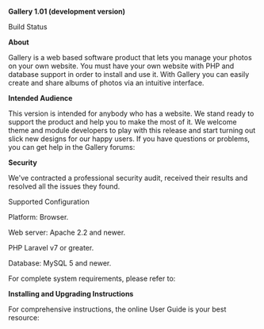 **Gallery 1.01 (development version)**

Build Status

**About**

Gallery is a web based software product that lets you manage your photos on your own website. You must have your own website with PHP and database support in order to install and use it. With Gallery you can easily create and share albums of photos via an intuitive interface.

**Intended Audience**

This version is intended for anybody who has a website. We stand ready to support the product and help you to make the most of it. We welcome theme and module developers to play with this release and start turning out slick new designs for our happy users. If you have questions or problems, you can get help in the Gallery forums:

**Security**

We&#39;ve contracted a professional security audit, received their results and resolved all the issues they found.

Supported Configuration

Platform: Browser.

Web server: Apache 2.2 and newer.

PHP Laravel v7 or greater.

Database: MySQL 5 and newer.

For complete system requirements, please refer to:

**Installing and Upgrading Instructions**

For comprehensive instructions, the online User Guide is your best resource:
